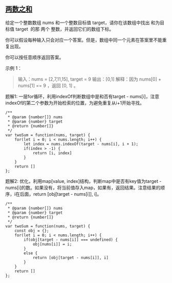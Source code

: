 ## [两数之和](https://leetcode-cn.com/problems/two-sum)
给定一个整数数组 nums 和一个整数目标值 target，请你在该数组中找出 和为目标值 target  的那 两个 整数，并返回它们的数组下标。

你可以假设每种输入只会对应一个答案。但是，数组中同一个元素在答案里不能重复出现。

你可以按任意顺序返回答案。

示例 1：

> 输入：nums = [2,7,11,15], target = 9
> 输出：[0,1]
> 解释：因为 nums[0] + nums[1] == 9 ，返回 [0, 1] 。

题解1: 一层for循环，利用indexOf判断数组中是和否有target - nums[i]，注意indexOf的第二个参数为开始检索的位置，为避免重复从i+1开始寻找。
```
/**
 * @param {number[]} nums
 * @param {number} target
 * @return {number[]}
 */
var twoSum = function(nums, target) {
    for(let i = 0; i < nums.length; i++) {
        let index = nums.indexOf(target - nums[i], i + 1);
        if(index > -1) {
            return [i, index]
        }
    }
    return []
};
```

题解2: 优化，利用map[value, index]结构，判断map中是否有key值为target - nums[i]的数。如果没有，将当前值存入map，如果有，返回结果。注意结果的顺序，i在后面，return [obj[target - nums[i]], i]。
```
/**
 * @param {number[]} nums
 * @param {number} target
 * @return {number[]}
 */
var twoSum = function(nums, target) {
    const obj = {};
    for(let i = 0; i < nums.length; i++) {
        if(obj[target - nums[i]] === undefined) {
            obj[nums[i]] = i; 
        }
        else {
            return [obj[target - nums[i]], i]
        }
    }
    return []
};
```
